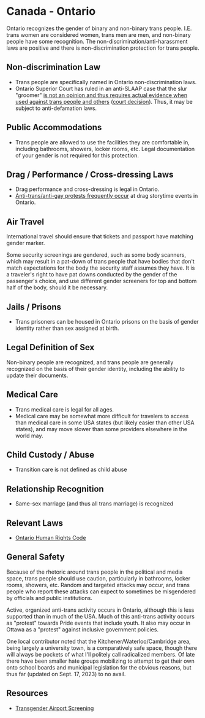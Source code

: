 # Canada - Ontario

Ontario recognizes the gender of binary and non-binary
trans people. I.E. trans women
are considered women, trans men are men, and non-binary people have some
recognition. The non-discrimination/anti-harassment laws are positive and
there is non-discrimination protection for trans people.

## Non-discrimination Law

 * Trans people are specifically named in Ontario non-discrimination laws.
 * Ontario Superior Court has ruled in an anti-SLAAP case that the slur
   "groomer" [is not an opinion and thus requires actual evidence when
   used against trans people and others](https://pressprogress.ca/right-wing-trolls-are-freaking-out-after-learning-they-can-get-sued-for-calling-people-groomers-on-the-internet/) ([court decision](https://3fba3a8f-071c-452c-b30d-381328ac8156.usrfiles.com/ugd/3fba3a_d949a0e92c43412ea9581d04a411e5f7.pdf)).
   Thus, it may be subject to anti-defamation laws.

## Public Accommodations

 * Trans people are allowed to use the facilities they are comfortable
   in, including bathrooms, showers, locker rooms, etc.  Legal
   documentation of your gender is not required for this protection.

## Drag / Performance / Cross-dressing Laws

 * Drag performance and cross-dressing is legal in Ontario.
 * [Anti-trans/anti-gay protests frequently
   occur](https://www.cbc.ca/news/canada/london/supporters-outnumber-protesters-at-drag-queen-storytime-in-woodstock-ont-1.6781291)
   at drag storytime events in Ontario.

## Air Travel

International travel should ensure that tickets and passport have
matching gender marker.

Some security screenings are gendered, such as some body scanners, which
may result in a pat-down of trans people that have bodies that don't
match expectations for the body the security staff assumes they have. It
is a traveler's right to have pat downs conducted by the gender of the
passenger's choice, and use different gender screeners for top and
bottom half of the body, should it be necessary.

## Jails / Prisons

 * Trans prisoners can be housed in Ontario prisons on the basis of
   gender identity rather than sex assigned at birth.

## Legal Definition of Sex

Non-binary people are recognized, and trans people are generally
recognized on the basis of their gender identity, including the ability
to update their documents.

## Medical Care

 * Trans medical care is legal for all ages.
 * Medical care may be somewhat more difficult for travelers to access
   than medical care in some USA states (but likely easier than other
   USA states), and may move slower than some providers elsewhere in the
   world may.

## Child Custody / Abuse

 * Transition care is not defined as child abuse

## Relationship Recognition

 * Same-sex marriage (and thus all trans marriage) is recognized

## Relevant Laws

 * [Ontario Human Rights Code](https://www.ohrc.on.ca/en/ontario-human-rights-code)

## General Safety

Because of the rhetoric around trans people in the political and media
space, trans people should use caution, particularly in bathrooms,
locker rooms, showers, etc.  Random and targeted attacks may occur, and
trans people who report these attacks can expect to sometimes be misgendered
by officials and public institutions.

Active, organized anti-trans activity occurs in Ontario, although this
is less supported than in much of the USA. Much of this anti-trans
activity occurs as "protest" towards Pride events that include youth.
It also may occur in Ottawa as a "protest" against inclusive government
policies.

One local contributor noted that the Kitchener/Waterloo/Cambridge area, being
largely a university town, is a comparatively safe space, though there
will always be pockets of what I'll politely call radicalized members.
Of late there have been smaller hate groups mobilizing to attempt to get
their own onto school boards and municipal legislation for the obvious
reasons, but thus far (updated on Sept. 17, 2023) to no avail.

## Resources

 * [Transgender Airport Screening](https://www.catsa-acsta.gc.ca/en/transgender-passengers)
